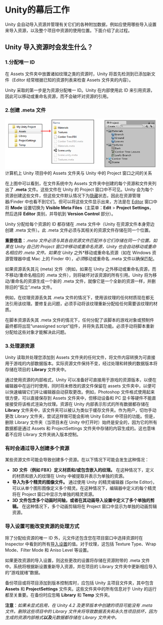 # Unity的幕后工作

Unity 会自动导入资源并管理有关它们的各种附加数据，例如应使用哪些导入设置来导入资源，以及整个项目中资源的使用位置。下面介绍了此过程。

## Unity 导入资源时会发生什么？

### 1.分配唯一 ID

在 Assets 文件夹中放置诸如纹理之类的资源时，Unity 将首先检测到已添加新文件（Editor 经常根据已知的资源列表来检查 Assets 文件夹的内容）。

Unity 采取的第一步是为资源分配唯一 ID。Unity 在内部使用此 ID 来引用资源，因此可以移动或重命名资源，而不会破坏对资源的引用。

### 2.创建 .meta 文件

![计算机上 Unity 项目中的 Assets 文件夹与 Unity 中的 Project 窗口之间的关系](../image/幕后工作/AssetWorkflowFolderAndProjectWindow.png)计算机上 Unity 项目中的 Assets 文件夹与 Unity 中的 Project 窗口之间的关系

在上图中可以看到，在文件系统中为 Assets 文件夹中创建的每个资源和文件夹列出了 **.meta** 文件。这些文件在 Unity 的 Project 窗口中不可见。Unity 会为每个资源创建这些文件，但这些文件默认情况下为[隐藏](https://en.wikipedia.org/wiki/Hidden_file_and_hidden_directory)状态，因此在资源管理器/Finder 中也看不到它们。但可以将这些文件显示出来，方法是在 [Editor](https://docs.unity.cn/cn/2018.4/Manual/class-EditorManager.html) 窗口中将 **Mode** 设置切换为 **Visible Meta Files**（主菜单：**Edit** > **Project Settings**，然后选择 **Editor** 类别，并导航到 **Version Control** 部分）。

Unity 分配给每个资源的 ID 都存储在 .meta 文件中（Unity 在资源文件本身旁边创建 .meta 文件）。此 .meta 文件必须与其相关的资源文件存储在同一个位置。

**重要信息**：*.meta 文件必须与其各自资源文件匹配并与它们存储在同一个位置。如果在 Unity 自己的 Project 窗口中移动或重命名资源，Unity 也会自动移动或重命名相应的 .meta 文件。如果在 Unity* 之外*移动或重命名资源（如在 Windows 资源管理器中或 Mac 上的 Finder 中），*必须*移动或重命名 .meta 文件以确保匹配。

如果资源丢失其元 (meta) 文件（例如，如果在 Unity 之外移动或重命名资源，而不移动/重命名相应的 .meta 文件），则将破坏对该资源的所有引用。Unity 将为移动/重命名的资源生成一个新的 .meta 文件，就像它是一个全新的资源一样，并删除旧的“孤立”.meta 文件。

例如，在纹理资源丢失其 .meta 文件的情况下，使用该纹理的任何材质现在都无法引用该纹理。要修复此问题，必须手动将该纹理重新分配给任何需要该纹理的材质。

在脚本资源丢失其 .meta 文件的情况下，任何分配了该脚本的游戏对象或预制件最终都将出现“unassigned script”组件，并将失去其功能。必须手动将脚本重新分配给这些对象才能解决此问题。

### 3.处理源资源

Unity 读取并处理您添加到 Assets 文件夹的任何文件，将文件内容转换为可直接用于游戏的内部数据版本。实际资源文件保持不变，经过处理和转换的数据版本将存储在项目的 **Library** 文件夹中。

通过使用资源的内部格式，Unity 可以准备好可直接用于游戏的资源版本，以便在编辑器中在运行时使用，同时将未修改的源文件保留在 assets 文件夹中，以便可以快速编辑它们并让编辑器自动获取更改。例如，Photoshop 文件格式使用起来很方便，可以直接保存到 Assets 文件夹中，但移动设备和 PC 显卡等硬件不能直接接受将该格式渲染为纹理。资源在 Unity 内部表示形式的所有数据都存储在 **Library** 文件夹中，该文件夹可以被认为类似于缓存文件夹。作为用户，切勿手动更改 Library 文件夹，尝试这样做可能会影响 Unity Editor 中项目的功能。但是，删除 Library 文件夹（当项目未在 Unity 中打开时）始终是安全的，因为它的所有数据都是通过 Assets 和 ProjectSettings 文件夹中存储的内容生成的。这也意味着不应将 Library 文件夹纳入版本控制。

### 有时会通过导入创建多个资源

某些资源文件可能会导致创建多个资源。在以下情况下可能会发生这种情况：

- **3D 文件（例如 FBX）定义材质和/或包含嵌入的纹理。**
  在这种情况下，定义的材质和嵌入的纹理在 Unity 中被提取并表示为单独的资源。
- **导入为多个精灵的图像文件。**
  通过使用 Unity 的精灵编辑器 (Sprite Editor)，可以从单个图形图像定义多个精灵。在这种情况下，编辑器中定义的每个精灵将在 Project 窗口中显示为单独的精灵资源。
- **3D 文件包含多个动画时间轴，或者在其动画导入设置中定义了多个单独的剪辑。**
  在这种情况下，多个动画剪辑将在 Project 窗口中显示为单独的动画剪辑资源。

### 导入设置可能改变资源的处理方式

除了分配给资源的唯一 ID 外，元文件还包含您在项目窗口中选择资源时在 Inspector 中看到的所有[导入设置](https://docs.unity.cn/cn/2018.4/Manual/class-FBXImporter.html)的值。对于纹理，这包括 Texture Type、Wrap Mode、Filter Mode 和 Aniso Level 等设置。

如果更改资源的导入设置，则这些更改的设置将存储在资源附带的 .meta 文件中。系统将根据新设置重新导入资源，并在项目的 Library 文件夹中更新相应导入的“游戏就绪”数据。

备份项目或将项目添加到版本控制库时，应包括 Unity 主项目文件夹，其中包含 **Assets** 和 **ProjectSettings** 文件夹。这些文件夹中的所有信息对于 Unity 的运行都至关重要。在备份时应忽略 **Library** 和 **Temp** 文件夹。

**注意**：*如果未显式启用，在 Unity 4.2 及更早版本中创建的项目可能没有 .meta 文件。删除这些项目中的 Library 文件夹将导致数据丢失和永久性项目损坏，因为生成的资源内部格式**以及**元数据都存储在 Library 文件夹中。*